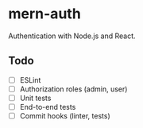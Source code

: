 # mern-auth

Authentication with Node.js and React.

## Todo

- [ ] ESLint
- [ ] Authorization roles (admin, user)
- [ ] Unit tests
- [ ] End-to-end tests
- [ ] Commit hooks (linter, tests)
